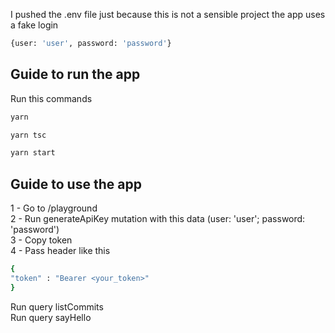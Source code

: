 I pushed the .env file just because this is not a sensible project
the app uses a fake login
```bash
{user: 'user', password: 'password'}
```
## Guide to run the app

Run this commands

```bash
yarn

yarn tsc

yarn start
```
## Guide to use the app

1 - Go to /playground
<br/>2 - Run generateApiKey mutation with this data (user: 'user'; password: 'password')
<br/>3 - Copy token
<br/>4 - Pass header like this
```bash
{
"token" : "Bearer <your_token>"
}
```
Run query listCommits
<br/>Run query sayHello
